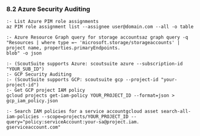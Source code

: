 ### 8.2 Azure Security Auditing
    :- List Azure PIM role assignments
    az PIM role assignment list --assignee user@domain.com --all -o table 
    
    :- Azure Resource Graph query for storage accountsaz graph query -q "Resources | where type =~ 'microsoft.storage/storageaccounts' | project name, properties.primaryEndpoints.
    blob" -o json 

    :- (ScoutSuite supports Azure: scoutsuite azure --subscription-id "YOUR_SUB_ID")
    :- GCP Security Auditing
    :- (ScoutSuite supports GCP: scoutsuite gcp --project-id "your-project-id")    
    :- Get GCP project IAM policy
    gcloud projects get-iam-policy YOUR_PROJECT_ID --format=json > gcp_iam_policy.json 
    
    :- Search IAM policies for a service accountgcloud asset search-all-iam-policies --scope=projects/YOUR_PROJECT_ID --query="policy:serviceAccount:your-sa@project.iam.
    gserviceaccount.com" 
